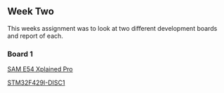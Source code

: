 ## Week Two 

This weeks assignment was to look at two different development boards and report of each.

### Board 1 
[SAM E54 Xplained Pro](/week-two/Sam-E54-Xplained-Pro.md) 

[STM32F429I-DISC1](/week-two/STM32F2291-DISCO.md) 